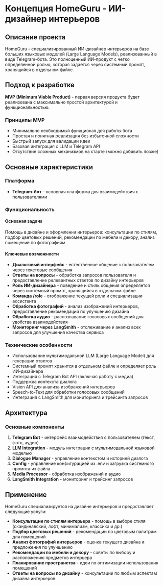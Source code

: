 # Концепция HomeGuru - ИИ-дизайнер интерьеров

## Описание проекта

HomeGuru - специализированный ИИ-дизайнер интерьеров на базе больших языковых моделей (Large Language Models), реализованный в виде Telegram-бота. Это полноценный ИИ-продукт с четко определенной ролью, которая задается через системный промпт, хранящийся в отдельном файле.

## Подход к разработке

**MVP (Minimum Viable Product)** - первая версия продукта будет реализована с максимально простой архитектурой и функциональностью.

### Принципы MVP
- Минимально необходимый функционал для работы бота
- Простая и понятная реализация без избыточной сложности
- Быстрый запуск для валидации идеи
- Базовая интеграция с LLM и Telegram API
- Отсутствие сложных механизмов на старте (можно добавить позже)

## Основные характеристики

### Платформа
- **Telegram-бот** - основная платформа для взаимодействия с пользователями

### Функциональность

#### Основная задача
Помощь в дизайне и оформлении интерьеров: консультации по стилям, подбор цветовых решений, рекомендации по мебели и декору, анализ помещений по фотографиям.

#### Ключевые возможности
- **Диалоговый интерфейс** - естественное общение с пользователем через текстовые сообщения
- **Ответы на вопросы** - обработка запросов пользователя и предоставление релевантных ответов по дизайну интерьеров
- **Роль ИИ-дизайнера** - поведение и стиль общения определяется через системный промпт, хранящийся в отдельном файле
- **Команда /role** - отображение текущей роли и специализации ассистента
- **Обработка фотографий** - анализ изображений интерьеров, предоставление рекомендаций по улучшению дизайна
- **Обработка аудио** - распознавание голосовых сообщений для удобства взаимодействия
- **Мониторинг через LangSmith** - отслеживание и анализ всех запросов для улучшения качества сервиса

### Технические особенности

- Использование мультимодальной LLM (Large Language Model) для генерации ответов
- Системный промпт хранится в отдельном файле и определяет роль ИИ-дизайнера
- Интеграция с Telegram Bot API (включая работу с медиа)
- Поддержка контекста диалога
- Vision API для анализа изображений интерьеров
- Speech-to-Text для обработки голосовых сообщений
- Интеграция с LangSmith для мониторинга и трейсинга запросов

## Архитектура

### Основные компоненты
1. **Telegram Bot** - интерфейс взаимодействия с пользователем (текст, фото, аудио)
2. **LLM Integration** - модуль интеграции с мультимодальной языковой моделью
3. **Dialogue Manager** - управление контекстом и историей диалога
4. **Config** - управление конфигурацией из .env и загрузка системного промпта из файла
5. **Media Processor** - обработка изображений и аудио
6. **LangSmith Integration** - мониторинг и трейсинг запросов

## Применение

HomeGuru специализируется на дизайне интерьеров и предоставляет следующие услуги:
- **Консультации по стилям интерьера** - помощь в выборе стиля (скандинавский, лофт, минимализм, классика и др.)
- **Подбор цветовых решений** - рекомендации по цветовым палитрам для помещений
- **Анализ фотографий интерьеров** - оценка текущего дизайна и предложения по улучшению
- **Рекомендации по мебели и декору** - советы по выбору и расположению предметов интерьера
- **Планирование пространства** - идеи по оптимизации использования помещений
- **Ответы на вопросы по дизайну** - консультации по любым аспектам дизайна интерьеров

